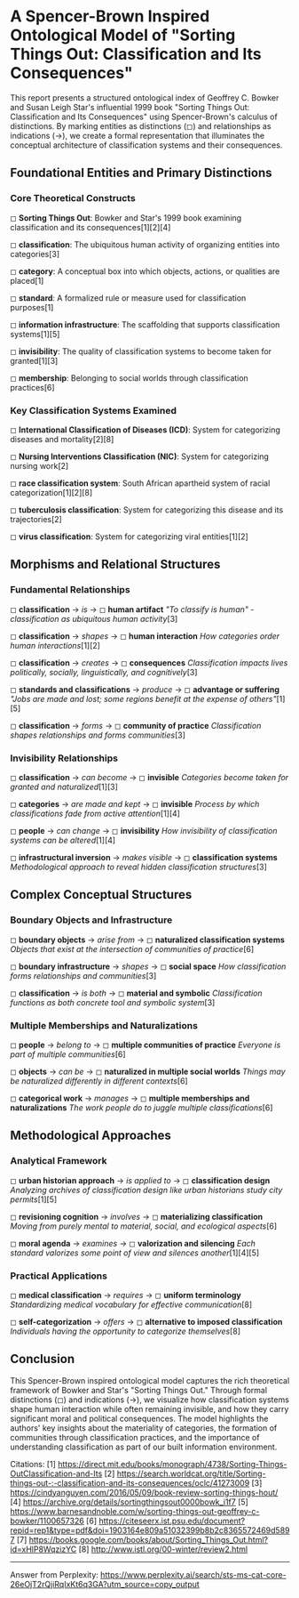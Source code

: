 # A Spencer-Brown Inspired Ontological Model of "Sorting Things Out: Classification and Its Consequences"

This report presents a structured ontological index of Geoffrey C. Bowker and Susan Leigh Star's influential 1999 book "Sorting Things Out: Classification and Its Consequences" using Spencer-Brown's calculus of distinctions. By marking entities as distinctions (◻) and relationships as indications (→), we create a formal representation that illuminates the conceptual architecture of classification systems and their consequences.

## Foundational Entities and Primary Distinctions

### Core Theoretical Constructs

◻ **Sorting Things Out**: Bowker and Star's 1999 book examining classification and its consequences[1][2][4]

◻ **classification**: The ubiquitous human activity of organizing entities into categories[3]

◻ **category**: A conceptual box into which objects, actions, or qualities are placed[1]

◻ **standard**: A formalized rule or measure used for classification purposes[1]

◻ **information infrastructure**: The scaffolding that supports classification systems[1][5]

◻ **invisibility**: The quality of classification systems to become taken for granted[1][3]

◻ **membership**: Belonging to social worlds through classification practices[6]

### Key Classification Systems Examined

◻ **International Classification of Diseases (ICD)**: System for categorizing diseases and mortality[2][8]

◻ **Nursing Interventions Classification (NIC)**: System for categorizing nursing work[2]

◻ **race classification system**: South African apartheid system of racial categorization[1][2][8]

◻ **tuberculosis classification**: System for categorizing this disease and its trajectories[2]

◻ **virus classification**: System for categorizing viral entities[1][2]

## Morphisms and Relational Structures

### Fundamental Relationships

◻ **classification** → *is* → ◻ **human artifact**
   *"To classify is human" - classification as ubiquitous human activity*[3]

◻ **classification** → *shapes* → ◻ **human interaction**
   *How categories order human interactions*[1][2]

◻ **classification** → *creates* → ◻ **consequences**
   *Classification impacts lives politically, socially, linguistically, and cognitively*[3]

◻ **standards and classifications** → *produce* → ◻ **advantage or suffering**
   *"Jobs are made and lost; some regions benefit at the expense of others"*[1][5]

◻ **classification** → *forms* → ◻ **community of practice**
   *Classification shapes relationships and forms communities*[3]

### Invisibility Relationships

◻ **classification** → *can become* → ◻ **invisible**
   *Categories become taken for granted and naturalized*[1][3]

◻ **categories** → *are made and kept* → ◻ **invisible**
   *Process by which classifications fade from active attention*[1][4]

◻ **people** → *can change* → ◻ **invisibility**
   *How invisibility of classification systems can be altered*[1][4]

◻ **infrastructural inversion** → *makes visible* → ◻ **classification systems**
   *Methodological approach to reveal hidden classification structures*[3]

## Complex Conceptual Structures

### Boundary Objects and Infrastructure

◻ **boundary objects** → *arise from* → ◻ **naturalized classification systems**
   *Objects that exist at the intersection of communities of practice*[6]

◻ **boundary infrastructure** → *shapes* → ◻ **social space**
   *How classification forms relationships and communities*[3]

◻ **classification** → *is both* → ◻ **material and symbolic**
   *Classification functions as both concrete tool and symbolic system*[3]

### Multiple Memberships and Naturalizations

◻ **people** → *belong to* → ◻ **multiple communities of practice**
   *Everyone is part of multiple communities*[6]

◻ **objects** → *can be* → ◻ **naturalized in multiple social worlds**
   *Things may be naturalized differently in different contexts*[6]

◻ **categorical work** → *manages* → ◻ **multiple memberships and naturalizations**
   *The work people do to juggle multiple classifications*[6]

## Methodological Approaches

### Analytical Framework

◻ **urban historian approach** → *is applied to* → ◻ **classification design**
   *Analyzing archives of classification design like urban historians study city permits*[1][5]

◻ **revisioning cognition** → *involves* → ◻ **materializing classification**
   *Moving from purely mental to material, social, and ecological aspects*[6]

◻ **moral agenda** → *examines* → ◻ **valorization and silencing**
   *Each standard valorizes some point of view and silences another*[1][4][5]

### Practical Applications

◻ **medical classification** → *requires* → ◻ **uniform terminology**
   *Standardizing medical vocabulary for effective communication*[8]

◻ **self-categorization** → *offers* → ◻ **alternative to imposed classification**
   *Individuals having the opportunity to categorize themselves*[8]

## Conclusion

This Spencer-Brown inspired ontological model captures the rich theoretical framework of Bowker and Star's "Sorting Things Out." Through formal distinctions (◻) and indications (→), we visualize how classification systems shape human interaction while often remaining invisible, and how they carry significant moral and political consequences. The model highlights the authors' key insights about the materiality of categories, the formation of communities through classification practices, and the importance of understanding classification as part of our built information environment.

Citations:
[1] https://direct.mit.edu/books/monograph/4738/Sorting-Things-OutClassification-and-Its
[2] https://search.worldcat.org/title/Sorting-things-out-:-classification-and-its-consequences/oclc/41273009
[3] https://cindyanguyen.com/2016/05/09/book-review-sorting-things-hout/
[4] https://archive.org/details/sortingthingsout0000bowk_i1f7
[5] https://www.barnesandnoble.com/w/sorting-things-out-geoffrey-c-bowker/1100657326
[6] https://citeseerx.ist.psu.edu/document?repid=rep1&type=pdf&doi=1903164e809a51032399b8b2c8365572469d5897
[7] https://books.google.com/books/about/Sorting_Things_Out.html?id=xHlP8WqzizYC
[8] http://www.istl.org/00-winter/review2.html

---
Answer from Perplexity: https://www.perplexity.ai/search/sts-ms-cat-core-26eOjT2rQjiRqIxKt6q3GA?utm_source=copy_output